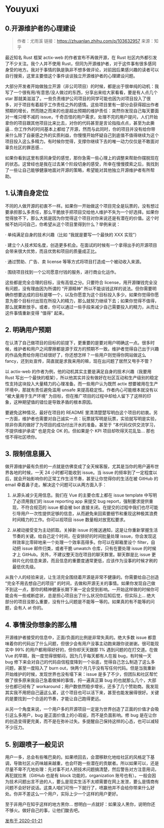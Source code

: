 # Youyuxi

## 0.开源维护者的心理建设

> 作者：尤雨溪
> 链接：https://zhuanlan.zhihu.com/p/103632957
> 来源：知乎

最近知名 Rust 框架 actix-web 的作者宣布不再做开源，在 Rust 社区内外都引发了不少关注。我个人并不使用 Rust，但同为开源维护者，对于这件事有很多感同身受的地方。我对于事情的孰是孰非不想多做评论，对前因后果感兴趣的读者可以自行搜索，这里主要借这个事件谈谈独立开源维护者的心理建设问题。

大部分开发者开始做独立开源（非公司项目）的时候，都是出于很单纯的动机：我写了一个很有用/有意思/没人做过的东西，分享出来给大家看看，要是有人点几个 star 那就美滋滋了。一些负责维护公司项目的同学可能也因为对项目投入了很多，对于项目有着超乎工作责任之外的感情。这些项目里有一部分会获得超出作者预期的增长，然而随之而来的也是超出预期的维护责任：突然你发现自己每天要面对一堆只增不减的 issue，千奇百怪的用户需求，处理不完的用户提问，人们开始拿你的项目跟其他项目比来比去，对你的代码甚至是言论指指点点，甚至为此撕逼... 你工作外的时间基本上都给了开源，然而与此同时，你的项目并没有给你带来什么除了自豪感之外的实质利益，你慢慢开始怀疑自己到底值不值得继续为这个项目投入这么多精力。有时候你觉得，支撑你继续下去的唯一动力仅仅是不敢面对辜负社区的罪恶感...

如果你看到这里有感同身受的感觉，那你急需一些心理上的调整来帮助你摆脱现在的状态。这曾经也是我在过去某个阶段切身的感受，所幸在慢慢摸索之后，我找到了一些让自己能够健康地面对开源的策略，希望能对其他独立开源维护者有所帮助。

## 1.认清自身定位

不同的人做开源的初衷不一样。如果你一开始做这个项目完全是玩票的，没有想过要承担那么多责任，那么干脆放手把项目交给他人维护不失为一个好选择。如果你觉得放不下，那么大抵是因为你觉得这个项目对你来说还是有潜在的价值。这个时候不妨问问自己，你希望从这个项目里得到什么？举例来说：

· 单纯满足自身的技术兴趣（比如 “我就是要写一个最快的 XXX 实现”）

· 建立个人技术知名度，创造更多机会。在面试的时候有一个拿得出手的开源项目会带来很大优势，而且优势和项目的质量成正比。

· 通过赞助、广告、卖 license 等等方式将项目打造成一个被动收入来源。

· 围绕项目找到一个公司愿意付钱的服务，进行商业化运作。

这些都是完全合理的目标，没有高低之分。只要符合 license，用开源赚钱完全没有问题，没有理由因为所谓的 “开源精神” 所以不能谈钱这样的说法。但你需要明确你想要达成的目标是哪一个，以及你愿意为这个目标投入多少。如果你觉得你愿意为那个目标付出现在所投入的精力，那么就努力继续下去；如果你觉得不值得，那么就果断放手。或者，你可以通过一些手段来减少自己需要投入的精力，从而让这件事情重新变得 “值得” 起来。

## 2. 明确用户预期

在认清了自己做项目的目标的前提下，更重要的是要对用户明确这一点。很多时候，维护者和用户之间摩擦都是源于双方的预期不一致。维护者觉得自己出于兴趣的作品免费给你用已经很好了，你还想怎样？一些用户则觉得你网站做这么 fancy，还到处宣传，简直就是求我来用的嘛，现在出问题了居然又甩手不管？

以 actix-web 的作者为例，他的动机其实主要是满足自身的技术兴趣（我要用 Rust 写出一个最快的框架），所以他其实并没有做好在社区互动和生产级别的稳定性支持这块投入大量精力的心理准备。而一些用户认为既然 actix 想要被用在生产环境中，那就有责任避免滥用 unsafe 来提高稳定性。作者内心可能根本就没有以 “被大量用于生产环境” 为目标，但在推广项目的过程中却给人留下了这样的印象，这种期望值的错位是导致矛盾的根本原因。

要避免这种情况，最好在项目的 README 里清清楚楚写明白这个项目的初衷。另一方面，维护者也需要对自己诚实一点：玩票就写明是玩票，实验就写明是实验，除非你真的做好了为项目的成功付出汗水的准备。甚至于 “本代码仅供交流学习，不提供维护承诺“ 也是完全 OK 的。但如果是个 KPI 项目却吹得天花乱坠... 那也怪不得社区喷你。

## 3. 限制信息摄入

做开源维护最有负担的一点就是仿佛变成了全天候客服，尤其是当你的用户遍布世界各地的时候，一天 24 小时都可能收到 issue。当 issue 的频率到了一定程度以后，就会开始影响你的正常工作生活节奏，甚至让你觉得你的生活在被 GitHub 的 email 牵着鼻子走。解决这个问题可以从两方面入手：

1. 从源头减少无用信息。我们在 Vue 的主要仓库上都在 issue template 中写明了必须用我们的 issue reporting app 来提交 bug report，强制要求提供重现，不符合规范的 issue 都会被 bot 直接关闭。在提交的过程中我们也尽可能引导用户一次性提供足够的信息，从而避免来回索要细节和重现这种极其浪费时间精力的工作。你可以视项目 issue 数量相对放宽松要求。

2. 从被动接受变为主动抓取。关掉新 issue 的推送通知，这是让你重新掌握生活节奏的关键。给自己定个时间，在安排好的时间批量处理 issue，你会发现这样效率比零碎地来一个处理一个效率高得多。你可以在邮箱里设个 filter，自动把 issue 邮件归类，或者干脆 unwatch 仓库，只有在要处理 issue 的时候才上 GitHub。另外，不建议整天泡在项目的聊天群里。聊天群是比 issue 更碎片化的信息来源，而且信息的重要度通常更低，应该作为没事的时候才刷的最低优先级。

从我个人的经验来说，让生活完全围绕着开源是非常不健康的。你需要给自己创造 “完全不用去想自己的项目” 的时间，去做和开源无关的事情。如果你发现自己做不到这一点，那你的精神健康长期下来一定会受到影响。一开始这样做的时候你可能会有一些戒断症状，总是担心项目出了什么状况你后知后觉，但实际上... 绝大部分的项目没那么重要，没有什么问题是不能等一等的。如果真的有不能等的问题，会有人 at 你的。

## 4. 事情没你想象的那么糟

开源维护者接受的信息中，正面/负面的比例是非常失真的。绝大多数 issue 都意味着你的代码出了什么问题，但很少会有用户没事主动跑来跟你说谢谢。很可能现实中 99% 的用户都用得好好的，但你却天天跟那 1% 遇到问题的在打交道。在做 Vue 的早期，我一度觉得很郁闷，因为几乎每天都有人在报 bug，有时候一天 bug 修下来会对自己的代码自信程度降到一个谷底，觉得自己怎么制造了这么多问题，甚至一度陷入了 burn out，快两个月几乎没有写任何代码。但是当我重新开始维护的时候，发现世界也没有塌下来：issue 是多了不少，但团队和社区帮忙做了很多原来我自己急着做掉的事情，捋一遍真正算 bug 的也就那么几个，大部分也都已经有了 workaround；用户数依然稳步增长，还多了几个赞助商。我发现其实我不用把自己逼这么紧，这个项目也可以活下来，甚至也能发展得很好。关键的是要找到一个合适的节奏，才能让自己跑得更远。

从另一个角度来说，一个用户多的开源项目一定是为世界创造了正面的价值才会吸引这么多用户，bug 是正面价值上的小瑕疵，而不是负面影响。修 bug 是在让你的创造变得更完美，而不是在弥补过失。多提醒自己保持这样的心态，也可以减轻不少压力。

## 5. 别跟喷子一般见识

用户一多，总会有些嘴巴臭的。如果喷回去，会潜移默化地给社区的风格定下基调，导致社区火药味越来越重，也会吓跑一些潜在的贡献者。所以如果可以，还是尽量不卑不亢地处理：先对事不对人把技术问题搞清楚，然后警告对方注意用词，再犯就拉黑（GitHub 也是有 block 功能的，organization 账号也有）。一般会因为技术问题出言不逊的人，要么是现实生活不太顺需要在网上发泄，要么是情商有问题不会好好说话。这类人咱们可怜一下就行了，喷赢他并不会给你带来什么好处。你并不差这么一个用户，实际上少一个这样的用户更好。

至于非用户在知乎这样的地方黑你... 想明白一点就好：如果没人黑你，说明你还不够火。做好自己的事，让他们酸去吧。

[发布于 2020-01-21](http://zhuanlan.zhihu.com/p/103632957)

 